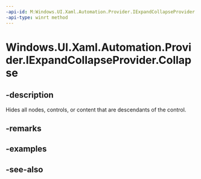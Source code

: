 ```yaml
---
-api-id: M:Windows.UI.Xaml.Automation.Provider.IExpandCollapseProvider.Collapse
-api-type: winrt method
---
```


<!-- Method syntax
public void Collapse()
-->

# Windows.UI.Xaml.Automation.Provider.IExpandCollapseProvider.Collapse

## -description
Hides all nodes, controls, or content that are descendants of the control.



## -remarks

## -examples

## -see-also

